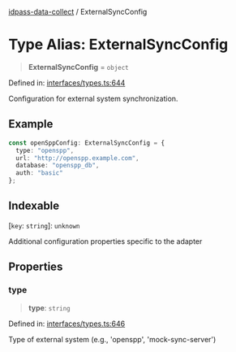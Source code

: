 [idpass-data-collect](../index.md) / ExternalSyncConfig

# Type Alias: ExternalSyncConfig

> **ExternalSyncConfig** = `object`

Defined in: [interfaces/types.ts:644](https://github.com/idpass/idpass-data-collect/blob/main/packages/datacollect/src/interfaces/types.ts#L644)

Configuration for external system synchronization.

## Example

```typescript
const openSppConfig: ExternalSyncConfig = {
  type: "openspp",
  url: "http://openspp.example.com",
  database: "openspp_db",
  auth: "basic"
};
```

## Indexable

\[`key`: `string`\]: `unknown`

Additional configuration properties specific to the adapter

## Properties

### type

> **type**: `string`

Defined in: [interfaces/types.ts:646](https://github.com/idpass/idpass-data-collect/blob/main/packages/datacollect/src/interfaces/types.ts#L646)

Type of external system (e.g., 'openspp', 'mock-sync-server')
